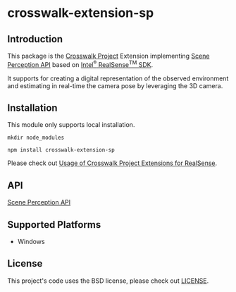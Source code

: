 # crosswalk-extension-sp

## Introduction
This package is the [Crosswalk Project](https://crosswalk-project.org/) Extension implementing 
[Scene Perception API](http://crosswalk-project.github.io/realsense-extensions-crosswalk/spec/scene-perception.html) based on 
[Intel<sup>®</sup> RealSense<sup>TM</sup> SDK](https://software.intel.com/en-us/intel-realsense-sdk/download).

It supports for creating a digital representation of the observed environment
and estimating in real-time the camera pose by leveraging the 3D camera.

## Installation
This module only supports local installation.
```
mkdir node_modules
```

```
npm install crosswalk-extension-sp
```

Please check out
[Usage of Crosswalk Project Extensions for RealSense](https://github.com/crosswalk-project/realsense-extensions-crosswalk/wiki/Usage-of-RealSense-Extensions).

## API

[Scene Perception API](http://crosswalk-project.github.io/realsense-extensions-crosswalk/spec/scene-perception.html)

## Supported Platforms

* Windows

## License

This project's code uses the BSD license, please check out [LICENSE](https://github.com/crosswalk-project/realsense-extensions-crosswalk/blob/master/LICENSE).
